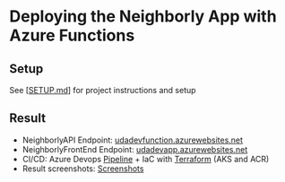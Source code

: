 # Deploying the Neighborly App with Azure Functions

## Setup
See \[[SETUP.md](./SETUP.md)\] for project instructions and setup

## Result
- NeighborlyAPI Endpoint: [udadevfunction.azurewebsites.net](https://udadevfunction.azurewebsites.net)
- NeighborlyFrontEnd Endpoint: [udadevapp.azurewebsites.net](https://udadevapp.azurewebsites.net)
- CI/CD: Azure Devops [Pipeline](./azure-pipelines.yml) + IaC with [Terraform](./terraform/) (AKS and ACR)
- Result screenshots: [Screenshots](./screenshots)